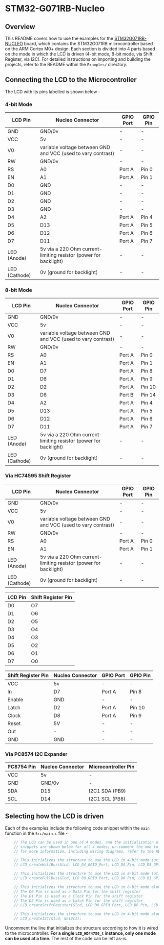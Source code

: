 # STM32-G071RB-Nucleo

## Overview

This README covers how to use the examples for the [STM32G071RB-NUCLEO](https://www.st.com/en/evaluation-tools/nucleo-g071rb.html) board, which contains the STM32G071RB microcontroller based on the ARM Cortex M0+ design. Each section is divided into 4 parts based on the mode in which the LCD is driven (4-bit mode, 8-bit mode, via Shift Register, via I2C). For detailed instructions on importing and building the projects, refer to the README within the ```Examples/``` directory.

## Connecting the LCD to the Microcontroller

The LCD with its pins labelled is shown below -

### 4-bit Mode

|LCD Pin|Nucleo Connector|GPIO Port|GPIO Pin|
|-|-|-|-|
|GND|GND/0v|-|-|
|VCC|5v|-|-|
|V0|variable voltage between GND and VCC (used to vary contrast)|-|-|
|RW|GND/0v|-|-|
|RS|A0|Port A|Pin 0|
|EN|A1|Port A|Pin 1|
|D0|GND|-|-|
|D1|GND|-|-|
|D2|GND|-|-|
|D3|GND|-|-|
|D4|A2|Port A|Pin 4|
|D5|D13|Port A|Pin 5|
|D6|D12|Port A|Pin 6|
|D7|D11|Port A|Pin 7|
|LED (Anode)|5v via a 220 Ohm current-limiting resistor (power for backlight)|-|-|
|LED (Cathode)|0v (ground for backlight)|-|-|

### 8-bit Mode

|LCD Pin|Nucleo Connector|GPIO Port|GPIO Pin|
|-|-|-|-|
|GND|GND/0v|-|-|
|VCC|5v|-|-|
|V0|variable voltage between GND and VCC (used to vary contrast)|-|-|
|RW|GND/0v|-|-|
|RS|A0|Port A|Pin 0|
|EN|A1|Port A|Pin 1|
|D0|D7|Port A|Pin 8|
|D1|D8|Port A|Pin 9|
|D2|D2|Port A|Pin 10|
|D3|D6|Port B|Pin 14|
|D4|A2|Port A|Pin 4|
|D5|D13|Port A|Pin 5|
|D6|D12|Port A|Pin 6|
|D7|D11|Port A|Pin 7|
|LED (Anode)|5v via a 220 Ohm current-limiting resistor (power for backlight)|-|-|
|LED (Cathode)|0v (ground for backlight)|-|-|

### Via HC74595 Shift Register

|LCD Pin|Nucleo Connector|GPIO Port|GPIO Pin|
|-|-|-|-|
|GND|GND/0v|-|-|
|VCC|5v|-|-|
|V0|variable voltage between GND and VCC (used to vary contrast)|-|-|
|RW|GND/0v|-|-|
|RS|A0|Port A|Pin 0|
|EN|A1|Port A|Pin 1|
|LED (Anode)|5v via a 220 Ohm current-limiting resistor (power for backlight)|-|-|
|LED (Cathode)|0v (ground for backlight)|-|-|

|LCD Pin|Shift Register Pin|
|-|-|
|D0|O7|
|D1|O6|
|D2|O5|
|D3|O4|
|D4|O3|
|D5|O2|
|D6|O1|
|D7|O0|

|Shift Register Pin|Nucleo Connector|GPIO Port|GPIO Pin|
|-|-|-|-|
|VCC|5v|-|-|
|In|D7|Port A|Pin 8|
|Enable|GND|-|-|
|Latch|D2|Port A|Pin 10|
|Clock|D8|Port A|Pin 9|
|Reset|5V|-|-|
|Out|-|-|-|
|GND|GND|-|-|

### Via PC8574 I2C Expander

|PC8754 Pin|Nucleo Connector|Microcontroller Pin|
|-|-|-|
|VCC|5v|-|
|GND|GND/0v|-|
|SDA|D15|I2C1 SDA (PB9)|
|SCL|D14|I2C1 SCL (PB8)|

## Selecting how the LCD is driven

Each of the examples include the following code snippet within the ```main``` function in the ```Src/main.c``` file -
```c
    // The LCD can be used in one of 4 modes, and the initialization of the structure depends upon which one is used
    // snippets are shown below for all 4 modes; un-comment the one to use
    // for more information, including wiring diagrams, refer to the README.md files

    // This initializes the structure to use the LCD in 4-bit mode (utilize half of the 8-bit bus)
    // LCD_createHalfBus(&lcd, LCD_D4_GPIO_Port, LCD_D4_Pin, LCD_D5_GPIO_Port, LCD_D5_Pin, LCD_D6_GPIO_Port, LCD_D6_Pin, LCD_D7_GPIO_Port, LCD_D7_Pin, LCD_EN_GPIO_Port, LCD_EN_Pin, LCD_RS_GPIO_Port, LCD_RS_Pin);

    // This initializes the structure to use the LCD in 8-bit mode (utilize the complete 8-bit bus)
    // LCD_createFullBus(&lcd, LCD_D0_GPIO_Port, LCD_D0_Pin, LCD_D1_GPIO_Port, LCD_D1_Pin, LCD_D2_GPIO_Port, LCD_D2_Pin, LCD_D3_GPIO_Port, LCD_D3_Pin, LCD_D4_GPIO_Port, LCD_D4_Pin, LCD_D5_GPIO_Port, LCD_D5_Pin, LCD_D6_GPIO_Port, LCD_D6_Pin, LCD_D7_GPIO_Port, LCD_D7_Pin, LCD_EN_GPIO_Port, LCD_EN_Pin, LCD_RS_GPIO_Port, LCD_RS_Pin);

    // This initializes the structure to use the LCD in 8-bit mode along with a shift register
    // The D0 Pin is used as a Data Pin for the shift register
    // The D1 Pin is used as a Clock Pin for the shift register
    // The D2 Pin is used as a Latch Pin for the shift register
    // LCD_createShiftRegister(&lcd, LCD_D0_GPIO_Port, LCD_D0_Pin, LCD_D1_GPIO_Port, LCD_D1_Pin, LCD_D2_GPIO_Port, LCD_D2_Pin, LCD_EN_GPIO_Port, LCD_EN_Pin, LCD_RS_GPIO_Port, LCD_RS_Pin);

    // This initializes the structure to use the LCD in 4-bit mode along with a PC8574 I2C IO Expander
    // LCD_createI2C(&lcd, &hi2c1);
```

Uncomment the line that initializes the structure according to how it is wired to the microcontroller. **For a single ```LCD_HD44780_t``` instance, only one mode can be used at a time**. The rest of the code can be left as-is.
